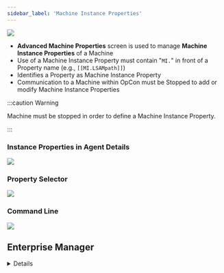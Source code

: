```yaml
---
sidebar_label: 'Machine Instance Properties'
---
```


![](../static/imgbasic/MI_Master.png)

* **Advanced Machine Properties** screen is used to manage **Machine Instance Properties** of a Machine
* Use of a Machine Instance Property must contain "```MI.```" in front of a Property name (e.g., ```[[MI.LSAMpath]]```)  
* Identifies a Property as Machine Instance Property
* Communication to a Machine within OpCon must be Stopped to add or modify Machine Instance Properties

:::caution Warning

Machine must be stopped in order to define a Machine Instance Property. 

:::

### Instance Properties in Agent Details

![](../static/imgbasic/MI_Definition.png)

### Property Selector

![](../static/imgbasic/MI_PropertySelector.png)

### Command Line

![](../static/imgbasic/MI_CommandLine.png)



## Enterprise Manager

<details>

#### Agent Details

![](../static/imgbasic/343.png)

#### Advanced Machine Properties

![](../static/imgbasic/344.png)

#### Command Line Formatting

![](../static/imgbasic/34501.png)

</details>